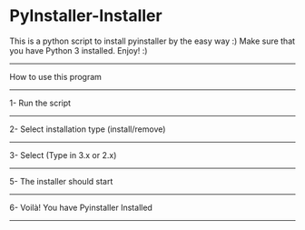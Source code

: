 # PyInstaller-Installer
This is a python script to install pyinstaller by the easy way :)
Make sure that you have Python 3 installed.
Enjoy! :)
__________________________________________________________________________________________________________________
How to use this program
__________________________________________________________________________________________________________________
1- Run the script
__________________________________________________________________________________________________________________
2- Select installation type (install/remove)
__________________________________________________________________________________________________________________
3- Select (Type in 3.x or 2.x)
__________________________________________________________________________________________________________________
5- The installer should start
__________________________________________________________________________________________________________________
6- Voilà! You have Pyinstaller Installed
__________________________________________________________________________________________________________________
